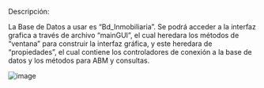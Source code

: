 Descripción:

La Base de Datos a usar es “Bd_Inmobiliaria”. Se podrá acceder a la interfaz grafica a través de archivo “mainGUI”, el cual heredara los métodos de “ventana” 
para construir la interfaz gráfica, y este heredara de “propiedades”, el cual contiene los controladores de conexión a la base de datos y los métodos para ABM y 
consultas.

![image](https://user-images.githubusercontent.com/108964477/200098242-14656522-052d-4f85-af38-aca29f8a5bfd.png)
